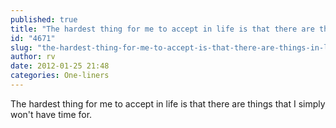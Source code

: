 ```yaml
---
published: true
title: "The hardest thing for me to accept in life is that there are things that I simply won't have time for."
id: "4671"
slug: "the-hardest-thing-for-me-to-accept-is-that-there-are-things-in-life-that-i-simply-wont-have-time-for"
author: rv
date: 2012-01-25 21:48
categories: One-liners
---
```

The hardest thing for me to accept in life is that there are things that I simply won't have time for.